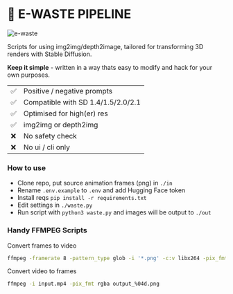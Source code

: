 # 🚮 E-WASTE PIPELINE

![e-waste](./example.gif)

Scripts for using img2img/depth2image, tailored for transforming 3D renders with Stable Diffusion.

__Keep it simple__ - written in a way thats easy to modify and hack for your own
purposes.

<table>
    <tr>
        <td>✅</td>
        <td>Positive / negative prompts</td>
    </tr>
    <tr>
        <td>✅</td>
        <td>Compatible with SD 1.4/1.5/2.0/2.1</td>
    </tr>
    <tr>
        <td>✅</td>
        <td>Optimised for high(er) res </td>
    </tr>
    <tr>
        <td>✅</td>
        <td>img2img or depth2img</td>
    </tr>
    <tr>
        <td>❌</td>
        <td>No safety check</td>
    </tr>
    <tr>
        <td>❌</td>
        <td>No ui / cli only</td>
    </tr>
</table>

### How to use

- Clone repo, put source animation frames (png) in `./in`
- Rename `.env.example` to `.env` and add Hugging Face token
- Install reqs `pip install -r requirements.txt`
- Edit settings in `./waste.py`
- Run script with `python3 waste.py` and images will be output to `./out`

### Handy FFMPEG Scripts

Convert frames to video

```bash
ffmpeg -framerate 8 -pattern_type glob -i '*.png' -c:v libx264 -pix_fmt yuv420p out.mp4
```

Convert video to frames

```bash
ffmpeg -i input.mp4 -pix_fmt rgba output_%04d.png
```
